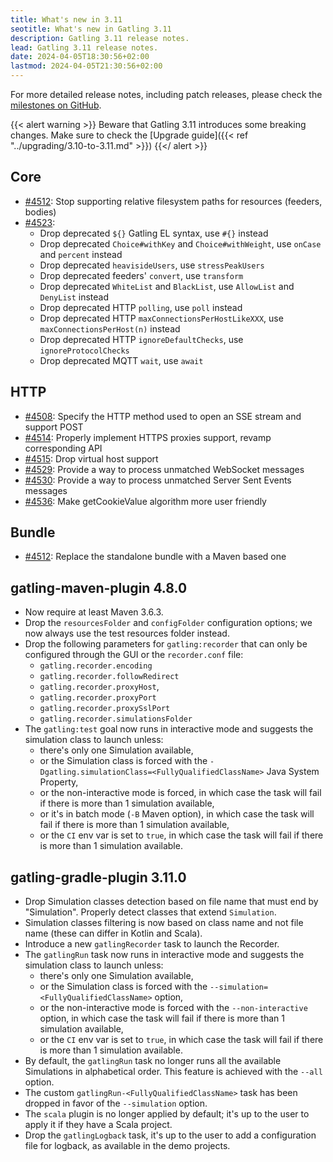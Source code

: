 ```yaml
---
title: What's new in 3.11
seotitle: What's new in Gatling 3.11
description: Gatling 3.11 release notes.
lead: Gatling 3.11 release notes.
date: 2024-04-05T18:30:56+02:00
lastmod: 2024-04-05T21:30:56+02:00
---
```


For more detailed release notes, including patch releases, please check the [milestones on GitHub](https://github.com/gatling/gatling/milestones?state=closed).

{{< alert warning >}}
Beware that Gatling 3.11 introduces some breaking changes. Make sure to check the [Upgrade guide]({{< ref "../upgrading/3.10-to-3.11.md" >}})
{{</ alert >}}

## Core

* [#4512](https://github.com/gatling/gatling/issues/4512): Stop supporting relative filesystem paths for resources (feeders, bodies)
* [#4523](https://github.com/gatling/gatling/issues/4523):
  * Drop deprecated `${}` Gatling EL syntax, use `#{}` instead
  * Drop deprecated `Choice#withKey` and `Choice#withWeight`, use `onCase` and `percent` instead
  * Drop deprecated `heavisideUsers`, use `stressPeakUsers`
  * Drop deprecated feeders' `convert`, use `transform`
  * Drop deprecated `WhiteList` and `BlackList`, use `AllowList` and `DenyList` instead
  * Drop deprecated HTTP `polling`, use `poll` instead
  * Drop deprecated HTTP `maxConnectionsPerHostLikeXXX`, use `maxConnectionsPerHost(n)` instead
  * Drop deprecated HTTP `ignoreDefaultChecks`, use `ignoreProtocolChecks`
  * Drop deprecated MQTT `wait`, use `await`
    
## HTTP

* [#4508](https://github.com/gatling/gatling/issues/4508): Specify the HTTP method used to open an SSE stream and support POST
* [#4514](https://github.com/gatling/gatling/issues/4514): Properly implement HTTPS proxies support, revamp corresponding API
* [#4515](https://github.com/gatling/gatling/issues/4515): Drop virtual host support
* [#4529](https://github.com/gatling/gatling/issues/4529): Provide a way to process unmatched WebSocket messages
* [#4530](https://github.com/gatling/gatling/issues/4530): Provide a way to process unmatched Server Sent Events messages
* [#4536](https://github.com/gatling/gatling/issues/4536): Make getCookieValue algorithm more user friendly

## Bundle

* [#4512](https://github.com/gatling/gatling/issues/4512): Replace the standalone bundle with a Maven based one

## gatling-maven-plugin 4.8.0

* Now require at least Maven 3.6.3.
* Drop the `resourcesFolder` and `configFolder` configuration options; we now always use the test resources folder instead.
* Drop the following parameters for `gatling:recorder` that can only be configured through the GUI or the `recorder.conf` file:
  * `gatling.recorder.encoding`
  * `gatling.recorder.followRedirect`
  * `gatling.recorder.proxyHost`,
  * `gatling.recorder.proxyPort`
  * `gatling.recorder.proxySslPort`
  * `gatling.recorder.simulationsFolder`
* The `gatling:test` goal now runs in interactive mode and suggests the simulation class to launch unless:
  * there's only one Simulation available,
  * or the Simulation class is forced with the `-Dgatling.simulationClass=<FullyQualifiedClassName>` Java System Property,
  * or the non-interactive mode is forced, in which case the task will fail if there is more than 1 simulation available,
  * or it's in batch mode (`-B` Maven option), in which case the task will fail if there is more than 1 simulation available,
  * or the `CI` env var is set to `true`, in which case the task will fail if there is more than 1 simulation available.

## gatling-gradle-plugin 3.11.0

* Drop Simulation classes detection based on file name that must end by "Simulation". Properly detect classes that extend `Simulation`.
* Simulation classes filtering is now based on class name and not file name (these can differ in Kotlin and Scala).
* Introduce a new `gatlingRecorder` task to launch the Recorder.
* The `gatlingRun` task now runs in interactive mode and suggests the simulation class to launch unless:
  * there's only one Simulation available,
  * or the Simulation class is forced with the `--simulation=<FullyQualifiedClassName>` option,
  * or the non-interactive mode is forced with the `--non-interactive` option, in which case the task will fail if there is more than 1 simulation available,
  * or the `CI` env var is set to `true`, in which case the task will fail if there is more than 1 simulation available.
* By default, the `gatlingRun` task no longer runs all the available Simulations in alphabetical order. This feature is achieved with the `--all` option.
* The custom `gatlingRun-<FullyQualifiedClassName>` task has been dropped in favor of the `--simulation` option.
* The `scala` plugin is no longer applied by default; it's up to the user to apply it if they have a Scala project.
* Drop the `gatlingLogback` task, it's up to the user to add a configuration file for logback, as available in the demo projects.
